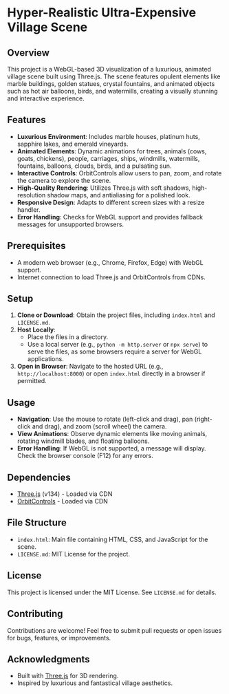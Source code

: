 # Hyper-Realistic Ultra-Expensive Village Scene

## Overview
This project is a WebGL-based 3D visualization of a luxurious, animated village scene built using Three.js. The scene features opulent elements like marble buildings, golden statues, crystal fountains, and animated objects such as hot air balloons, birds, and watermills, creating a visually stunning and interactive experience.

## Features
- **Luxurious Environment**: Includes marble houses, platinum huts, sapphire lakes, and emerald vineyards.
- **Animated Elements**: Dynamic animations for trees, animals (cows, goats, chickens), people, carriages, ships, windmills, watermills, fountains, balloons, clouds, birds, and a pulsating sun.
- **Interactive Controls**: OrbitControls allow users to pan, zoom, and rotate the camera to explore the scene.
- **High-Quality Rendering**: Utilizes Three.js with soft shadows, high-resolution shadow maps, and antialiasing for a polished look.
- **Responsive Design**: Adapts to different screen sizes with a resize handler.
- **Error Handling**: Checks for WebGL support and provides fallback messages for unsupported browsers.

## Prerequisites
- A modern web browser (e.g., Chrome, Firefox, Edge) with WebGL support.
- Internet connection to load Three.js and OrbitControls from CDNs.

## Setup
1. **Clone or Download**: Obtain the project files, including `index.html` and `LICENSE.md`.
2. **Host Locally**:
   - Place the files in a directory.
   - Use a local server (e.g., `python -m http.server` or `npx serve`) to serve the files, as some browsers require a server for WebGL applications.
3. **Open in Browser**: Navigate to the hosted URL (e.g., `http://localhost:8000`) or open `index.html` directly in a browser if permitted.

## Usage
- **Navigation**: Use the mouse to rotate (left-click and drag), pan (right-click and drag), and zoom (scroll wheel) the camera.
- **View Animations**: Observe dynamic elements like moving animals, rotating windmill blades, and floating balloons.
- **Error Handling**: If WebGL is not supported, a message will display. Check the browser console (F12) for any errors.

## Dependencies
- [Three.js](https://threejs.org/) (v134) - Loaded via CDN
- [OrbitControls](https://threejs.org/docs/#examples/en/controls/OrbitControls) - Loaded via CDN

## File Structure
- `index.html`: Main file containing HTML, CSS, and JavaScript for the scene.
- `LICENSE.md`: MIT License for the project.

## License
This project is licensed under the MIT License. See `LICENSE.md` for details.

## Contributing
Contributions are welcome! Feel free to submit pull requests or open issues for bugs, features, or improvements.

## Acknowledgments
- Built with [Three.js](https://threejs.org/) for 3D rendering.
- Inspired by luxurious and fantastical village aesthetics.
